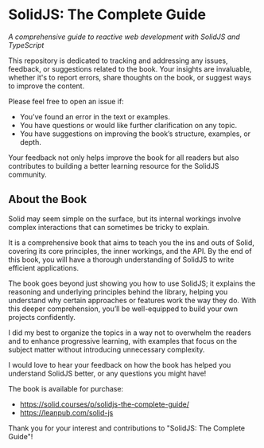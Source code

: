 # SolidJS: The Complete Guide

_A comprehensive guide to reactive web development with SolidJS and TypeScript_

This repository is dedicated to tracking and addressing any issues, feedback, or suggestions related to the book. Your insights are invaluable, whether it's to report errors, share thoughts on the book, or suggest ways to improve the content.

Please feel free to open an issue if:

* You’ve found an error in the text or examples.
* You have questions or would like further clarification on any topic.
* You have suggestions on improving the book’s structure, examples, or depth.

Your feedback not only helps improve the book for all readers but also contributes to building a better learning resource for the SolidJS community.

## About the Book

Solid may seem simple on the surface, but its internal workings involve complex interactions that can sometimes be tricky to explain.

It is a comprehensive book that aims to teach you the ins and outs of Solid, covering its core principles, the inner workings, and the API. By the end of this book, you will have a thorough understanding of SolidJS to write efficient applications.

The book goes beyond just showing you how to use SolidJS; it explains the reasoning and underlying principles behind the library, helping you understand why certain approaches or features work the way they do. With this deeper comprehension, you’ll be well-equipped to build your own projects confidently.

I did my best to organize the topics in a way not to overwhelm the readers and to enhance progressive learning, with examples that focus on the subject matter without introducing unnecessary complexity.

I would love to hear your feedback on how the book has helped you understand SolidJS better, or any questions you might have!

The book is available for purchase:

* https://solid.courses/p/solidjs-the-complete-guide/
* https://leanpub.com/solid-js

Thank you for your interest and contributions to "SolidJS: The Complete Guide"!